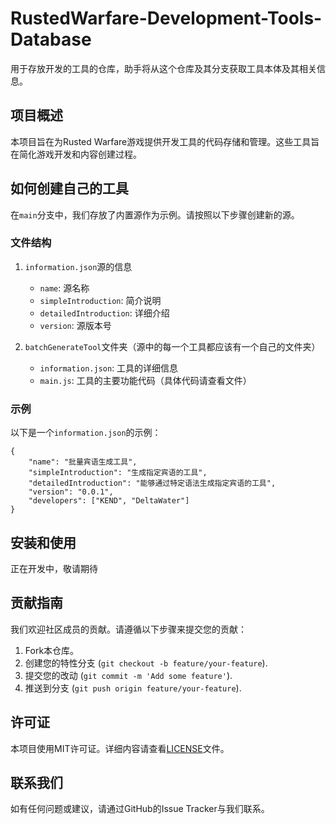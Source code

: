 # RustedWarfare-Development-Tools-Database

用于存放开发的工具的仓库，助手将从这个仓库及其分支获取工具本体及其相关信息。

## 项目概述

本项目旨在为Rusted Warfare游戏提供开发工具的代码存储和管理。这些工具旨在简化游戏开发和内容创建过程。

## 如何创建自己的工具

在`main`分支中，我们存放了内置源作为示例。请按照以下步骤创建新的源。

### 文件结构

1. `information.json`源的信息

   - `name`: 源名称
   - `simpleIntroduction`: 简介说明
   - `detailedIntroduction`: 详细介绍
   - `version`: 源版本号

2. `batchGenerateTool`文件夹（源中的每一个工具都应该有一个自己的文件夹）

   - `information.json`: 工具的详细信息
   - `main.js`: 工具的主要功能代码（具体代码请查看文件）

### 示例

以下是一个`information.json`的示例：

```
{
    "name": "批量宾语生成工具",
    "simpleIntroduction": "生成指定宾语的工具",
    "detailedIntroduction": "能够通过特定语法生成指定宾语的工具",
    "version": "0.0.1",
    "developers": ["KEND", "DeltaWater"]
}
```

## 安装和使用

正在开发中，敬请期待

## 贡献指南

我们欢迎社区成员的贡献。请遵循以下步骤来提交您的贡献：

1. Fork本仓库。
2. 创建您的特性分支 (`git checkout -b feature/your-feature`).
3. 提交您的改动 (`git commit -m 'Add some feature'`).
4. 推送到分支 (`git push origin feature/your-feature`).

## 许可证

本项目使用MIT许可证。详细内容请查看[LICENSE](LICENSE)文件。

## 联系我们

如有任何问题或建议，请通过GitHub的Issue Tracker与我们联系。